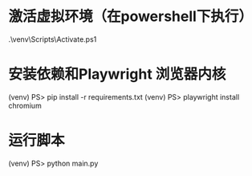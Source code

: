 # 激活虚拟环境（在powershell下执行）
.\venv\Scripts\Activate.ps1

# 安装依赖和Playwright 浏览器内核
(venv) PS> pip install -r requirements.txt
(venv) PS> playwright install chromium

# 运行脚本
(venv) PS> python main.py
